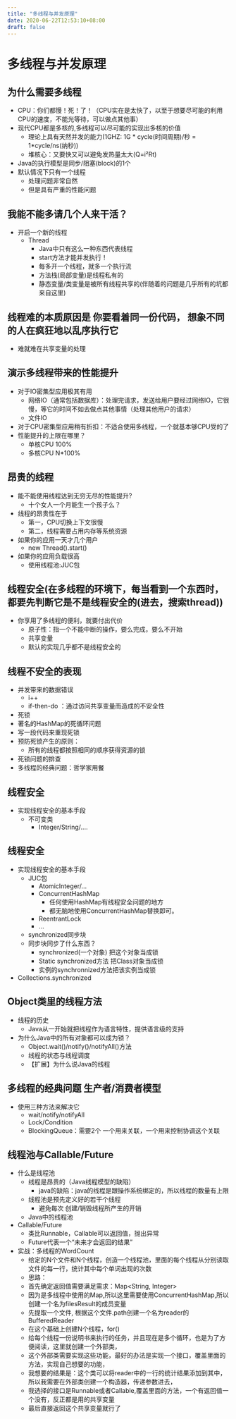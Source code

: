 ```yaml
---
title: "多线程与并发原理"
date: 2020-06-22T12:53:10+08:00
draft: false
---
```


# 多线程与并发原理

为什么需要多线程
---
* CPU：你们都慢！死！了！（CPU实在是太快了，以至于想要尽可能的利用CPU的速度，不能光等待，可以做点其他事）
* 现代CPU都是多核的,多线程可以尽可能的实现出多核的价值
  * 理论上具有天然并发的能力(1GHZ: 1G * cycle(时间周期)/秒 = 1*cycle/ns(纳秒))
  * 堆核心：又要快又可以避免发热量太大(Q=i²Rt)
* Java的执⾏模型是同步/阻塞(block)的1个
* 默认情况下只有⼀个线程
  * 处理问题⾮常⾃然
  * 但是具有严重的性能问题

我能不能多请⼏个⼈来⼲活？
---
* 开启⼀个新的线程
  * Thread
     * Java中只有这么⼀种东⻄代表线程
     * start⽅法才能并发执⾏！
     * 每多开⼀个线程，就多⼀个执⾏流
     *  ⽅法栈(局部变量)是线程私有的
     * 静态变量/类变量是被所有线程共享的(伴随着的问题是几乎所有的坑都来自这里)

线程难的本质原因是
你要看着同⼀份代码，
想象不同的⼈在疯狂地以乱序执⾏它
---
* 难就难在共享变量的处理

演示多线程带来的性能提升
---
* 对于IO密集型应⽤极其有⽤
  * ⽹络IO（通常包括数据库）：处理完请求，发送给用户要经过网络IO，它很慢，等它的时间不如去做点其他事情（处理其他用户的请求）
  * ⽂件IO
* 对于CPU密集型应⽤稍有折扣：不适合使用多线程，一个就基本够CPU受的了
* 性能提升的上限在哪⾥？
  * 单核CPU 100%
  * 多核CPU N*100%

昂贵的线程
---
* 能不能使⽤线程达到⽆穷⽆尽的性能提升?
  * ⼗个⼥⼈⼀个⽉能⽣⼀个孩⼦么？
* 线程的昂贵性在于
  * 第⼀，CPU切换上下⽂很慢
  * 第⼆，线程需要占⽤内存等系统资源
* 如果你的应⽤⼀天才⼏个⽤户
  * new Thread().start()
* 如果你的应⽤负载很⾼
  * 使⽤线程池:JUC包

线程安全(在多线程的环境下，每当看到一个东西时，都要先判断它是不是线程安全的(进去，搜索thread))
---
* 你享⽤了多线程的便利，就要付出代价
  * 原⼦性：指一个不能中断的操作，要么完成，要么不开始
  * 共享变量
  * 默认的实现⼏乎都不是线程安全的

线程不安全的表现
---
* 并发带来的数据错误
  * i++
  * if-then-do ：通过访问共享变量而造成的不安全性
* 死锁
* 著名的HashMap的死循环问题
* 写⼀段代码来重现死锁
* 预防死锁产⽣的原则：
  * 所有的线程都按照相同的顺序获得资源的锁
* 死锁问题的排查
* 多线程的经典问题：哲学家⽤餐

线程安全
---
* 实现线程安全的基本⼿段
  * 不可变类
     * Integer/String/....

线程安全
---
* 实现线程安全的基本⼿段
  * JUC包
     * AtomicInteger/...
     * ConcurrentHashMap
         * 任何使⽤HashMap有线程安全问题的地⽅
         * 都⽆脑地使⽤ConcurrentHashMap替换即可。
     * ReentrantLock
     * ...
  * synchronized同步块
  * 同步块同步了什么东⻄？
     * synchronized(⼀个对象) 把这个对象当成锁
     * Static synchronized⽅法 把Class对象当成锁
     * 实例的synchronnized⽅法把该实例当成锁
* Collections.synchronized

Object类⾥的线程⽅法
---
* 线程的历史
  * Java从⼀开始就把线程作为语⾔特性，提供语⾔级的⽀持
* 为什么Java中的所有对象都可以成为锁？
  * Object.wait()/notify()/notifyAll()⽅法
  * 线程的状态与线程调度
  * 【扩展】为什么说Java的线程

多线程的经典问题
⽣产者/消费者模型
---
* 使⽤三种⽅法来解决它
  * wait/notify/notifyAll
  * Lock/Condition
  * BlockingQueue：需要2个 一个用来关联，一个用来控制协调这个关联

线程池与Callable/Future
---
* 什么是线程池
  * 线程是昂贵的（Java线程模型的缺陷）
    * java的缺陷：java的线程是跟操作系统绑定的，所以线程的数量有上限
  * 线程池是预先定义好的若⼲个线程
    * 避免每次 创建/销毁线程所产生的开销
  * Java中的线程池
* Callable/Future
  * 类⽐Runnable，Callable可以返回值，抛出异常
  * Future代表⼀个“未来才会返回的结果”
* 实战：多线程的WordCount
  * 给定的N个文件和N个线程，创造一个线程池，里面的每个线程从分别读取文件的每一行，统计其中每个单词出现的次数 
  * 思路：
  * 首先确定返回值需要满足需求：Map<String, Integer>
  * 因为是多线程中使用的Map,所以这里需要使用ConcurrentHashMap,所以创建一个名为filesResult的成员变量
  * 先提取一个文件, 根据这个文件.path创建一个名为reader的BufferedReader
  * 在这个基础上创建N个线程，for()
  * 给每个线程一份说明书来执行的任务，并且现在是多个循环，也是为了方便阅读，这里就创建一个外部类，
  * 这个外部类需要实现这些功能，最好的办法是实现一个接口，覆盖里面的方法，实现自己想要的功能，
  * 我想要的结果是：这个类可以将reader中的一行的统计结果添加到其中，所以我需要在外部类创建一个构造器，传递参数进去，
  * 我选择的接口是Runnable或者Callable,覆盖里面的方法，一个有返回值一个没有，反正都是用的共享变量
  * 最后直接返回这个共享变量就行了
